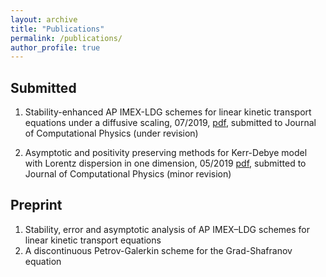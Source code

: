 ```yaml
---
layout: archive
title: "Publications"
permalink: /publications/
author_profile: true
---
```

Submitted
--------------
1. Stability-enhanced AP IMEX-LDG schemes for linear kinetic transport equations under a diffusive scaling, 07/2019, [pdf](https://homepages.rpi.edu/~lif/papers/paper_APN1_Peng.pdf), submitted to Journal of Computational Physics (under revision)

1.  Asymptotic and positivity preserving methods for Kerr-Debye model with
Lorentz dispersion in one dimension, 05/2019 [pdf](https://homepages.rpi.edu/~lif/papers/paperOPAP_peng.pdf), submitted to Journal of Computational Physics (minor revision)

Preprint
-----------
1. Stability, error and asymptotic analysis of AP IMEX–LDG schemes for linear kinetic transport equations
1. A discontinuous Petrov-Galerkin scheme for the Grad-Shafranov equation

